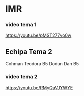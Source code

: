 # IMR

### video tema 1
https://youtu.be/pMST277vo0w

## Echipa Tema 2
Cohman Teodora B5
Dodun Dan B5

### video tema 2
https://youtu.be/RMyQaVJYWYE
